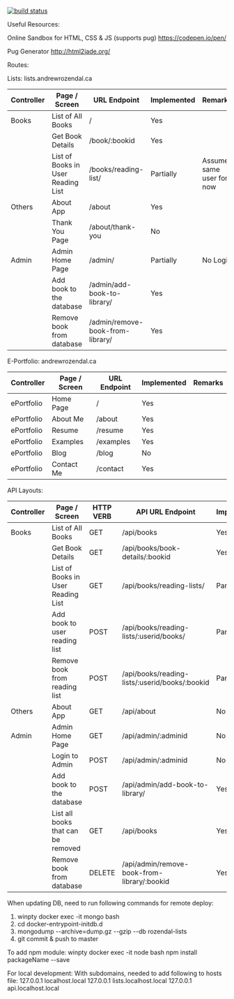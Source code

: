 [![build status](https://gitlab.camosun.bc.ca/ics211-student-projects/rozendal-lists/badges/master/build.svg)](https://gitlab.camosun.bc.ca/ics211-student-projects/rozendal-lists/commits/master)

Useful Resources:

Online Sandbox for HTML, CSS & JS (supports pug)
https://codepen.io/pen/

Pug Generator
http://html2jade.org/

Routes:

Lists: lists.andrewrozendal.ca

| Controller | Page / Screen                          | URL Endpoint                        | Implemented    | Remarks |
| ---------- |----------------------------------------|-------------------------------------| ---------------|---------|
| Books      |List of All Books                       |/                                    | Yes            |
|            |Get Book Details                        |/book/:bookid                        | Yes            |
|            |List of Books in User Reading List      |/books/reading-list/                 | Partially      | Assume same user for now
| Others     |About App                               |/about                               | Yes            |
|            |Thank You Page                          |/about/thank-you                     | No             |
| Admin      |Admin Home Page                         |/admin/                              | Partially      | No Login
|            |Add book to the database                |/admin/add-book-to-library/          | Yes            |
|            |Remove book from database               |/admin/remove-book-from-library/     | Yes            |

E-Portfolio: andrewrozendal.ca

| Controller | Page / Screen                          | URL Endpoint                        | Implemented    | Remarks |
| ---------- |----------------------------------------|-------------------------------------| ---------------|---------|
| ePortfolio | Home Page | / | Yes | |
| ePortfolio | About Me | /about | Yes | |
| ePortfolio | Resume | /resume | Yes | |
| ePortfolio | Examples | /examples | Yes | |
| ePortfolio | Blog | /blog | No | |
| ePortfolio | Contact Me | /contact | Yes | |

API Layouts:

| Controller | Page / Screen                          | HTTP VERB  | API URL Endpoint                               | Implemented   | Remarks |
| ---------- |----------------------------------------| -----------|------------------------------------------------| --------------|---------|
| Books      |List of All Books                       |GET         |/api/books                                      | Yes           |
|            |Get Book Details                        |GET         |/api/books/book-details/:bookid                 | Yes           |
|            |List of Books in User Reading List      |GET         |/api/books/reading-lists/                       | Partially     | Assume same user for now
|            |Add book to user reading list           |POST        |/api/books/reading-lists/:userid/books/         | Partially     | Assume same user for now
|            |Remove book from reading list           |POST        |/api/books/reading-lists/:userid/books/:bookid  | Partially     | Assume same user for now
| Others     |About App                               |GET         |/api/about                                      | No            |
| Admin      |Admin Home Page                         |GET         |/api/admin/:adminid                             | No            |
|            |Login to Admin                          |POST        |/api/admin/:adminid                             | No            |
|            |Add book to the database                |POST        |/api/admin/add-book-to-library/                 | Yes           |
|            |List all books that can be removed      |GET         |/api/books                                      | Yes           |
|            |Remove book from database               |DELETE      |/api/admin/remove-book-from-library/:bookid     | Yes           |

When updating DB, need to run following commands for remote deploy:

1. winpty docker exec -it mongo bash
2. cd docker-entrypoint-initdb.d
3. mongodump --archive=dump.gz --gzip --db rozendal-lists
4. git commit & push to master

To add npm module:
winpty docker exec -it node bash
npm install packageName --save

For local development:
With subdomains, needed to add following to hosts file:
127.0.0.1	localhost.local
127.0.0.1	lists.localhost.local
127.0.0.1	api.localhost.local